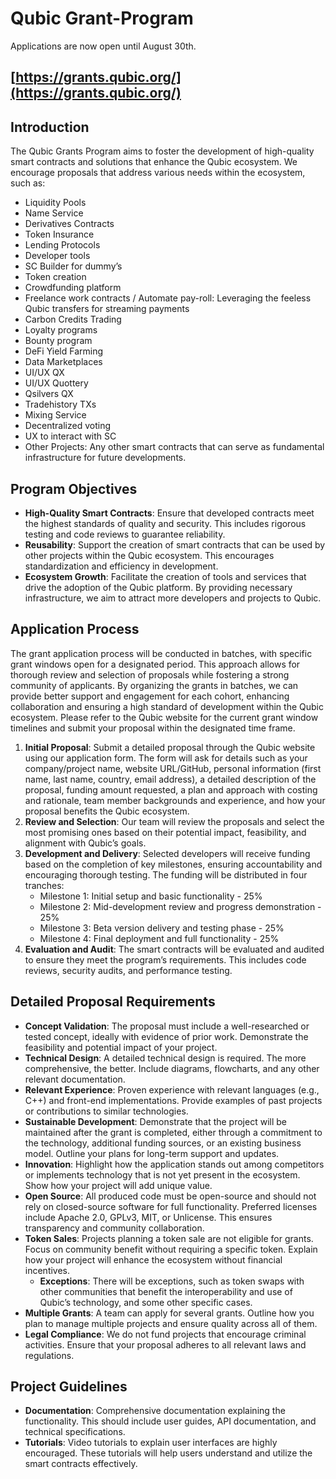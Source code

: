 # Qubic Grant-Program

Applications are now open until August 30th.

## [https://grants.qubic.org/](https://grants.qubic.org/)

## Introduction

The Qubic Grants Program aims to foster the development of high-quality smart contracts and solutions that enhance the Qubic ecosystem. We encourage proposals that address various needs within the ecosystem, such as:

- Liquidity Pools
- Name Service
- Derivatives Contracts
- Token Insurance
- Lending Protocols
- Developer tools
- SC Builder for dummy’s
- Token creation
- Crowdfunding platform
- Freelance work contracts / Automate pay-roll: Leveraging the feeless Qubic transfers for streaming payments
- Carbon Credits Trading
- Loyalty programs
- Bounty program
- DeFi Yield Farming
- Data Marketplaces
- UI/UX QX
- UI/UX Quottery
- Qsilvers QX
- Tradehistory TXs
- Mixing Service
- Decentralized voting
- UX to interact with SC
- Other Projects: Any other smart contracts that can serve as fundamental infrastructure for future developments.

## Program Objectives

- **High-Quality Smart Contracts**: Ensure that developed contracts meet the highest standards of quality and security. This includes rigorous testing and code reviews to guarantee reliability.
- **Reusability**: Support the creation of smart contracts that can be used by other projects within the Qubic ecosystem. This encourages standardization and efficiency in development.
- **Ecosystem Growth**: Facilitate the creation of tools and services that drive the adoption of the Qubic platform. By providing necessary infrastructure, we aim to attract more developers and projects to Qubic.

## Application Process

The grant application process will be conducted in batches, with specific grant windows open for a designated period. This approach allows for thorough review and selection of proposals while fostering a strong community of applicants. By organizing the grants in batches, we can provide better support and engagement for each cohort, enhancing collaboration and ensuring a high standard of development within the Qubic ecosystem. Please refer to the Qubic website for the current grant window timelines and submit your proposal within the designated time frame.

1. **Initial Proposal**: Submit a detailed proposal through the Qubic website using our application form. The form will ask for details such as your company/project name, website URL/GitHub, personal information (first name, last name, country, email address), a detailed description of the proposal, funding amount requested, a plan and approach with costing and rationale, team member backgrounds and experience, and how your proposal benefits the Qubic ecosystem.
2. **Review and Selection**: Our team will review the proposals and select the most promising ones based on their potential impact, feasibility, and alignment with Qubic’s goals.
3. **Development and Delivery**: Selected developers will receive funding based on the completion of key milestones, ensuring accountability and encouraging thorough testing. The funding will be distributed in four tranches:
    - Milestone 1: Initial setup and basic functionality - 25%
    - Milestone 2: Mid-development review and progress demonstration - 25%
    - Milestone 3: Beta version delivery and testing phase - 25%
    - Milestone 4: Final deployment and full functionality - 25%
4. **Evaluation and Audit**: The smart contracts will be evaluated and audited to ensure they meet the program’s requirements. This includes code reviews, security audits, and performance testing.

## Detailed Proposal Requirements

- **Concept Validation**: The proposal must include a well-researched or tested concept, ideally with evidence of prior work. Demonstrate the feasibility and potential impact of your project.
- **Technical Design**: A detailed technical design is required. The more comprehensive, the better. Include diagrams, flowcharts, and any other relevant documentation.
- **Relevant Experience**: Proven experience with relevant languages (e.g., C++) and front-end implementations. Provide examples of past projects or contributions to similar technologies.
- **Sustainable Development**: Demonstrate that the project will be maintained after the grant is completed, either through a commitment to the technology, additional funding sources, or an existing business model. Outline your plans for long-term support and updates.
- **Innovation**: Highlight how the application stands out among competitors or implements technology that is not yet present in the ecosystem. Show how your project will add unique value.
- **Open Source**: All produced code must be open-source and should not rely on closed-source software for full functionality. Preferred licenses include Apache 2.0, GPLv3, MIT, or Unlicense. This ensures transparency and community collaboration.
- **Token Sales**: Projects planning a token sale are not eligible for grants. Focus on community benefit without requiring a specific token. Explain how your project will enhance the ecosystem without financial incentives.
  - **Exceptions**: There will be exceptions, such as token swaps with other communities that benefit the interoperability and use of Qubic’s technology, and some other specific cases.
- **Multiple Grants**: A team can apply for several grants. Outline how you plan to manage multiple projects and ensure quality across all of them.
- **Legal Compliance**: We do not fund projects that encourage criminal activities. Ensure that your proposal adheres to all relevant laws and regulations.

## Project Guidelines

- **Documentation**: Comprehensive documentation explaining the functionality. This should include user guides, API documentation, and technical specifications.
- **Tutorials**: Video tutorials to explain user interfaces are highly encouraged. These tutorials will help users understand and utilize the smart contracts effectively.
